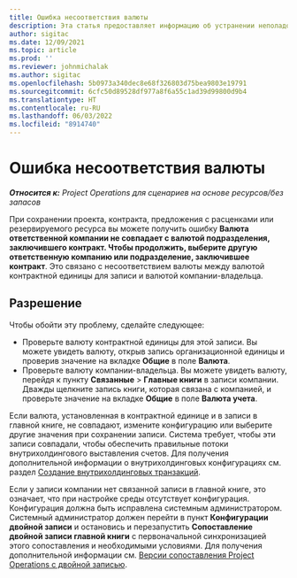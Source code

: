 ```yaml
---
title: Ошибка несоответствия валюты
description: Эта статья предоставляет информацию об устранении неполадок, связанных с ошибкой несоответствия валют, которая возникает при сохранении определенных типов записей.
author: sigitac
ms.date: 12/09/2021
ms.topic: article
ms.prod: ''
ms.reviewer: johnmichalak
ms.author: sigitac
ms.openlocfilehash: 5b0973a340dec8e68f326803d75bea9803e19791
ms.sourcegitcommit: 6cfc50d89528df977a8f6a55c1ad39d99800d9b4
ms.translationtype: HT
ms.contentlocale: ru-RU
ms.lasthandoff: 06/03/2022
ms.locfileid: "8914740"
---
```

# <a name="currency-mismatch-error"></a>Ошибка несоответствия валюты 

_**Относится к:** Project Operations для сценариев на основе ресурсов/без запасов_

При сохранении проекта, контракта, предложения с расценками или резервируемого ресурса вы можете получить ошибку **Валюта ответственной компании не совпадает с валютой подразделения, заключившего контракт. Чтобы продолжить, выберите другую ответственную компанию или подразделение, заключившее контракт**. Это связано с несоответствием валюты между валютой контрактной единицы для записи и валютой компании-владельца.


## <a name="resolution"></a>Разрешение

Чтобы обойти эту проблему, сделайте следующее:
- Проверьте валюту контрактной единицы для этой записи. Вы можете увидеть валюту, открыв запись организационной единицы и проверив значение на вкладке **Общие** в поле **Валюта**.
- Проверьте валюту компании-владельца. Вы можете увидеть валюту, перейдя к пункту **Связанные** > **Главные книги** в записи компании. Дважды щелкните запись книги, которая связана с компанией, и проверьте значение на вкладке **Общие** в поле **Валюта учета**.

Если валюта, установленная в контрактной единице и в записи в главной книге, не совпадают, измените конфигурацию или выберите другие значения при сохранении записи. Система требует, чтобы эти записи совпадали, чтобы обеспечить правильные потоки внутрихолдингового выставления счетов. Для получения дополнительной информации о внутрихолдинговых конфигурациях см. раздел [Создание внутрихолдинговых транзакций](../../project-accounting/create-intercompany-transactions.md).

Если у записи компании нет связанной записи в главной книге, это означает, что при настройке среды отсутствует конфигурация. Конфигурация должна быть исправлена системным администратором. Системный администратор должен перейти в пункт **Конфигурации двойной записи** и остановись и перезапустить **Сопоставление двойной записи главной книги** с первоначальной синхронизацией этого сопоставления и необходимыми условиями. Для получения дополнительной информации см. [Версии сопоставления Project Operations с двойной записью](../../environment/resource-dual-write-maps.md).
